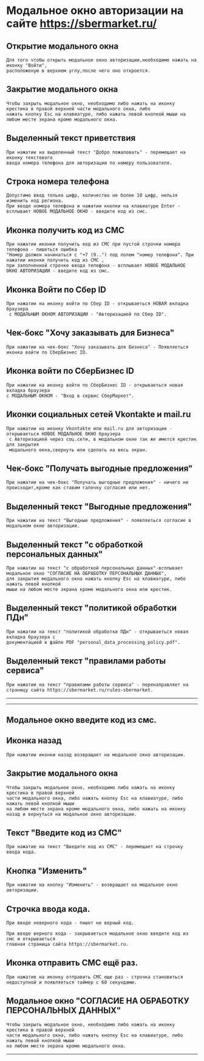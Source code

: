 
# Модальное окно авторизации на сайтe https://sbermarket.ru/
## Открытие модального окна
```
Для того чтобы открыть модальное окно авторизации,необходимо нажать на иконку "Войти", 
расположеную в верхнем углу,после чего оно откроется.
```
## Закрытие модального окна 
```
Чтобы закрыть модальное окно, необходимо либо нажать на иконку крестика в правой верхней части модального окна, либо
нажать кнопку Esc на клавиатуре, либо нажать левой кнопкой мыши на любом месте экрана кроме модального окна.
```
## Выделенный текст приветствия
```
При нажатии на выделенный текст "Добро пожаловать" - перемещает на иконку текстового 
ввода номера телефона для авторизации по номеру пользователя.
```
## Строка номера телефона 
```
Допустимо ввод только цифр, количество не более 10 цифр, нельзя изменить код региона.
При вводе номера телефона и нажатии кнопки на клавиатуре Enter - всплывает НОВОЕ МОДАЛЬНОЕ ОКНО - введите код из смс.
```
## Иконка получить код из СМС
```
При нажатии иконки получить код из СМС при пустой строчки номера телефона - пишеться ошибка 
"Номер должен начинаться с "+7 (9..") под полем "номер телефона". При нажатии иконки получить код из СМС , 
при заполненной строчке ввода телефона - всплывает НОВОЕ МОДАЛЬНОЕ ОКНО АВТОРИЗАЦИИ - введите код из смс.
```
## Иконка Войти по Сбер ID
```
При нажатии на иконку войти по Сбер ID - открываеться НОВАЯ вкладка браузера
 с МОДАЛЬНЫМ ОКНОМ АВТОРИЗАЦИИ - "Авторизацией по Сбер ID".
```
## Чек-бокс "Хочу заказывать для Бизнеса"
```
При нажатии на чек-бокс "Хочу заказывать для Бизнеса" - Появляеться иконка войти по СберБизнес ID.
```
## Иконка войти по СберБизнес ID
```
При нажатии на иконку войти по СберБизнес ID - открываеться новая вкладка браузера 
с МОДАЛЬНЫМ ОКНОМ - "Вход в сервис СберМаркет".
```
## Иконки социальных сетей Vkontakte и mail.ru
```
При нажатии на иконку Vkontakte или mail.ru для авторизации - открываеться НОВОЕ МОДАЛЬНОЕ ОКНО браузера
 с Авторизацией через соц.сети, в модальном окне так же имется крестик для закрытия 
 модального окна,свернуть или сделать на весь экран.
```
## Чек-бокс "Получать выгодные предложения"
```
При нажатии на чек-бокс "Получать выгодные предложения" - ничего не происходит,кроме как ставим галочку согласия или нет.
```
## Выделенный текст "Выгодные предложения"
```
При нажатии на текст "Выгодные предложения" - появляеться согласие в модальном окне авторизации.
```
## Выделенный текст "с обработкой персональных данных"
```
При нажатии на текст "с обработкой персональных данных"-всплывает модальное окно "СОГЛАСИЕ НА ОБРАБОТКУ ПЕРСОНАЛЬНЫХ ДАННЫХ",
для закрытия модального окна нажать кнопку Esc на клавиатуре, либо нажать левой кнопкой 
мыши на любом месте экрана кроме модального окна или крестик.
```
## Выделенный текст "политикой обработки ПДн"
```
При нажатии на текст "политикой обработки ПДн" - открываеться новая вкладка браузера с 
документацией в файле PDF "personal_data_processing_policy.pdf".
```
## Выделенный текст "правилами работы сервиса"
```
При нажатии на текст "правилами работы сервиса" - перенаправляет на страницу сайта https://sbermarket.ru/rules-sbermarket.
```
---
---
## Модальное окно введите код из смс.

## Иконка назад
```
При нажатии иконки назад возвращает на модальное окно авторизации.
```
## Закрытие модального окна
```
Чтобы закрыть модальное окно, необходимо либо нажать на иконку крестика в правой верхней 
части модального окна, либо нажать кнопку Esc на клавиатуре, либо нажать левой кнопкой мыши 
на любом месте экрана кроме модального окна, либо нажать на иконку назад и вернуться на модальное окно авторизации.
```
## Текст "Введите код из СМС"
```
При нажатие на текст "Введите код из СМС" - перемещает на строчку ввода кода.
```
## Кнопка "Изменить"
```
При нажатии на кнопку "Изменить" - возвращает на модальное окно авторизации.
```
## Строчка ввода кода.
```
При вводе неверного кода - пишет не верный код.

При вводе верного кода - закрываеться модальное окно введите код из смс и открываеться 
главная страница сайта https://sbermarket.ru.
```
## Иконка отправить СМС ещё раз.
```
При нажатие на иконку отправить СМС еще раз - строчка становиться недоступной и появляеться таймер с 60 секундами.
```
## Модальное окно "СОГЛАСИЕ НА ОБРАБОТКУ ПЕРСОНАЛЬНЫХ ДАННЫХ"
```
Чтобы закрыть модальное окно, необходимо либо нажать на иконку крестика в правой верхней 
части модального окна, либо нажать кнопку Esc на клавиатуре, либо нажать левой кнопкой мыши 
на любом месте экрана кроме модального окна.
```
---
